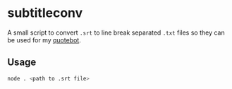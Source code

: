 # subtitleconv

A small script to convert `.srt` to line break separated `.txt` files so they can be used for my [quotebot](https://gitlab.com/Kurty00/quotebot).

## Usage
```bash
node . <path to .srt file>
```